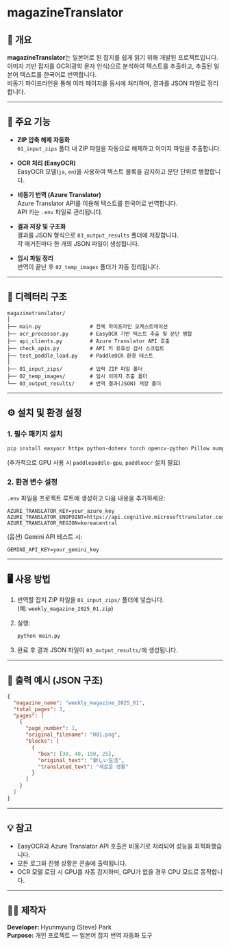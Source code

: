 # magazineTranslator

## 📖 개요

**magazineTranslator**는 일본어로 된 잡지를 쉽게 읽기 위해 개발된 프로젝트입니다.  
이미지 기반 잡지를 OCR(광학 문자 인식)으로 분석하여 텍스트를 추출하고, 추출된 일본어 텍스트를 한국어로 번역합니다.  
비동기 파이프라인을 통해 여러 페이지를 동시에 처리하며, 결과를 JSON 파일로 정리합니다.

---

## 🚀 주요 기능

- **ZIP 압축 해제 자동화**  
  `01_input_zips` 폴더 내 ZIP 파일을 자동으로 해제하고 이미지 파일을 추출합니다.

- **OCR 처리 (EasyOCR)**  
  EasyOCR 모델(`ja`, `en`)을 사용하여 텍스트 블록을 감지하고 문단 단위로 병합합니다.

- **비동기 번역 (Azure Translator)**  
  Azure Translator API를 이용해 텍스트를 한국어로 번역합니다.  
  API 키는 `.env` 파일로 관리됩니다.

- **결과 저장 및 구조화**  
  결과를 JSON 형식으로 `03_output_results` 폴더에 저장합니다.  
  각 매거진마다 한 개의 JSON 파일이 생성됩니다.

- **임시 파일 정리**  
  번역이 끝난 후 `02_temp_images` 폴더가 자동 정리됩니다.

---

## 🧩 디렉터리 구조

```
magazinetranslator/
│
├── main.py                # 전체 파이프라인 오케스트레이션
├── ocr_processor.py       # EasyOCR 기반 텍스트 추출 및 문단 병합
├── api_clients.py         # Azure Translator API 호출
├── check_apis.py          # API 키 유효성 검사 스크립트
├── test_paddle_load.py    # PaddleOCR 환경 테스트
│
├── 01_input_zips/         # 입력 ZIP 파일 폴더
├── 02_temp_images/        # 임시 이미지 추출 폴더
└── 03_output_results/     # 번역 결과(JSON) 저장 폴더
```

---

## ⚙️ 설치 및 환경 설정

### 1. 필수 패키지 설치

```bash
pip install easyocr httpx python-dotenv torch opencv-python Pillow numpy
```

(추가적으로 GPU 사용 시 `paddlepaddle-gpu`, `paddleocr` 설치 필요)

### 2. 환경 변수 설정

`.env` 파일을 프로젝트 루트에 생성하고 다음 내용을 추가하세요:

```env
AZURE_TRANSLATOR_KEY=your_azure_key
AZURE_TRANSLATOR_ENDPOINT=https://api.cognitive.microsofttranslator.com
AZURE_TRANSLATOR_REGION=koreacentral
```

(옵션) Gemini API 테스트 시:
```env
GEMINI_API_KEY=your_gemini_key
```

---

## 🖥️ 사용 방법

1. 번역할 잡지 ZIP 파일을 `01_input_zips/` 폴더에 넣습니다.  
   (예: `weekly_magazine_2025_01.zip`)

2. 실행:
   ```bash
   python main.py
   ```

3. 완료 후 결과 JSON 파일이 `03_output_results/`에 생성됩니다.

---

## 🧾 출력 예시 (JSON 구조)

```json
{
  "magazine_name": "weekly_magazine_2025_01",
  "total_pages": 3,
  "pages": [
    {
      "page_number": 1,
      "original_filename": "001.png",
      "blocks": [
        {
          "box": [30, 40, 150, 25],
          "original_text": "新しい生活",
          "translated_text": "새로운 생활"
        }
      ]
    }
  ]
}
```

---

## 💡 참고

- EasyOCR과 Azure Translator API 호출은 비동기로 처리되어 성능을 최적화했습니다.  
- 모든 로그와 진행 상황은 콘솔에 출력됩니다.  
- OCR 모델 로딩 시 GPU를 자동 감지하며, GPU가 없을 경우 CPU 모드로 동작합니다.

---

## 🧑‍💻 제작자

**Developer:** Hyunmyung (Steve) Park  
**Purpose:** 개인 프로젝트 — 일본어 잡지 번역 자동화 도구
